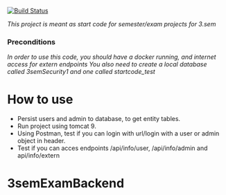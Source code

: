 [![Build Status](https://travis-ci.com/sslhansen/3semCA3backend.svg?branch=master)](https://travis-ci.com/sslhansen/3semCA3backend)

*This project is meant as start code for semester/exam projects for 3.sem*

### Preconditions
*In order to use this code, you should have a docker running, and internet access for extern endpoints*
*You also need to create a local database called 3semSecurity1 and one called startcode_test*

# How to use
- Persist users and admin to database, to get entity tables.
- Run project using tomcat 9.
- Using Postman, test if you can login with url/login with a user or admin object in header.
- Test if you can acces endpoints /api/info/user, /api/info/admin and api/info/extern
# 3semExamBackend
